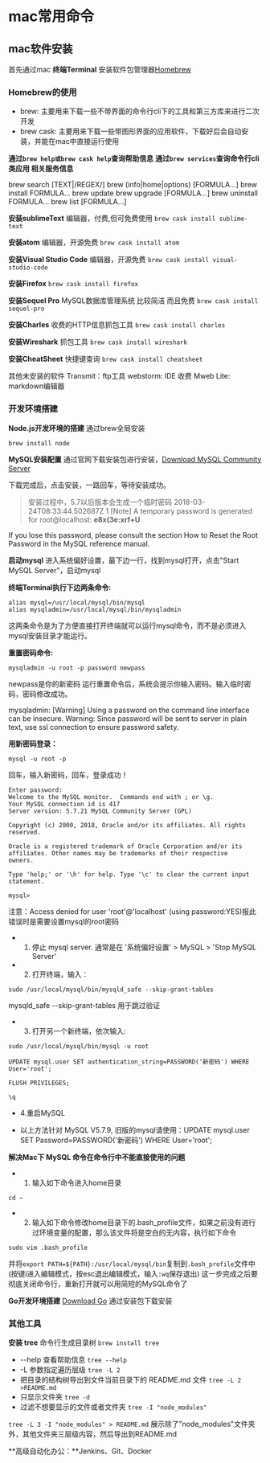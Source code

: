 # mac常用命令

## mac软件安装 
首先通过mac **终端Terminal** 安装软件包管理器[Homebrew](https://brew.sh/index_zh-cn)

### Homebrew的使用

* brew: 主要用来下载一些不带界面的命令行cli下的工具和第三方库来进行二次开发
* brew cask: 主要用来下载一些带图形界面的应用软件，下载好后会自动安装，并能在mac中直接运行使用

**通过`brew help或brew cask help`查询帮助信息**
**通过`brew services`查询命令行cli类应用 相关服务信息**


>
brew search [TEXT|/REGEX/]
brew (info|home|options) [FORMULA...]
brew install FORMULA...
brew update
brew upgrade [FORMULA...]
brew uninstall FORMULA...
brew list [FORMULA...]

**安装sublimeText**
编辑器，付费,但可免费使用
`brew cask install sublime-text`

**安装atom**
编辑器，开源免费
`brew cask install atom`

**安装Visual Studio Code**
编辑器，开源免费
`brew cask install visual-studio-code`

**安装Firefox**
`brew cask install firefox`

**安装Sequel Pro**
MySQL数据库管理系统 比较简洁 而且免费
`brew cask install sequel-pro`

**安装Charles**
收费的HTTP信息抓包工具
`brew cask install charles`

**安装Wireshark**
抓包工具
`brew cask install wireshark`

**安装CheatSheet**
快捷键查询
`brew cask install cheatsheet`

其他未安装的软件
Transmit：ftp工具
webstorm: IDE 收费
Mweb Lite: markdown编辑器

### 开发环境搭建

**Node.js开发环境的搭建**
通过brew全局安装

`brew install node`

**MySQL安装配置**
通过官网下载安装包进行安装，[Download MySQL Community Server](https://dev.mysql.com/downloads/mysql/)

下载完成后，点击安装，一路回车，等待安装成功。
> 安装过程中，5.7以后版本会生成一个临时密码
> 2018-03-24T08:33:44.502687Z 1 [Note] A temporary password is generated for root@localhost: **e8x(3e:xrf+U**
>
If you lose this password, please consult the section How to Reset the Root Password in the MySQL reference manual.

**启动mysql**
进入系统偏好设置，最下边一行，找到mysql打开，点击"Start MySQL Server"，启动mysql

**终端Terminal执行下边两条命令:**

```
alias mysql=/usr/local/mysql/bin/mysql
alias mysqladmin=/usr/local/mysql/bin/mysqladmin
```

这两条命令是为了方便直接打开终端就可以运行mysql命令，而不是必须进入mysql安装目录才能运行。

**重置密码命令:**

`mysqladmin -u root -p password newpass`

newpass是你的新密码
运行重置命令后，系统会提示你输入密码。输入临时密码，密码修改成功。

mysqladmin: [Warning] Using a password on the command line interface can be insecure.
Warning: Since password will be sent to server in plain text, use ssl connection to ensure password safety.

**用新密码登录：**

`mysql -u root -p`

回车，输入新密码，回车，登录成功！

```
Enter password: 
Welcome to the MySQL monitor.  Commands end with ; or \g.
Your MySQL connection id is 417
Server version: 5.7.21 MySQL Community Server (GPL)

Copyright (c) 2000, 2018, Oracle and/or its affiliates. All rights reserved.

Oracle is a registered trademark of Oracle Corporation and/or its
affiliates. Other names may be trademarks of their respective
owners.

Type 'help;' or '\h' for help. Type '\c' to clear the current input statement.

mysql> 
```

注意：Access denied for user 'root'@'localhost' (using password:YES)报此错误时是需要设置mysql的root密码

* 1. 停止 mysql server.  通常是在 '系统偏好设置' > MySQL > 'Stop MySQL Server'
* 2. 打开终端，输入：

`sudo /usr/local/mysql/bin/mysqld_safe --skip-grant-tables`

mysqld_safe --skip-grant-tables 用于跳过验证

* 3. 打开另一个新终端，依次输入:

```
sudo /usr/local/mysql/bin/mysql -u root

UPDATE mysql.user SET authentication_string=PASSWORD('新密码') WHERE User='root';

FLUSH PRIVILEGES;

\q
```

* 4.重启MySQL

* 以上方法针对 MySQL V5.7.9, 旧版的mysql请使用：UPDATE mysql.user SET Password=PASSWORD('新密码') WHERE User='root';

**解决Mac下 MySQL 命令在命令行中不能直接使用的问题**

* 1. 输入如下命令进入home目录

`cd ~`

* 2. 输入如下命令修改home目录下的.bash_profile文件，如果之前没有进行过环境变量的配置，那么该文件将是空白的无内容，执行如下命令

`sudo vim .bash_profile`

并将`export PATH=${PATH}:/usr/local/mysql/bin`复制到`.bash_profile`文件中(按键i进入编辑模式，按esc退出编辑模式，输入` :wq `保存退出)
这一步完成之后要彻底关闭命令行，重新打开就可以用简短的MySQL命令了





**Go开发环境搭建**
[Download Go](https://golang.org/dl/)
通过安装包下载安装



### 其他工具

**安装 tree**
命令行生成目录树
`brew install tree`

> 
  * --help 查看帮助信息 `tree --help`
  * -L 参数指定遍历层级 `tree -L 2`
  * 把目录的结构树导出到文件当前目录下的 README.md 文件 `tree -L 2 >README.md`
  * 只显示文件夹 `tree -d`
  * 过滤不想要显示的文件或者文件夹 `tree -I "node_modules"`


`tree -L 3 -I "node_modules" > README.md`
展示除了"node_modules"文件夹外，其他文件夹三层级内容，然后导出到README.md

**高级自动化办公：**Jenkins、Git、Docker
